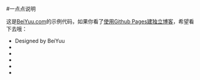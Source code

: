 #一点点说明

这是[BeiYuu.com](http://beiyuu.com)的示例代码，如果你看了[使用Github Pages建独立博客](http://beiyuu.com/github-pages/)，希望看下去哦：

* Designed by BeiYuu
* 
* 
* 
* 
* 
